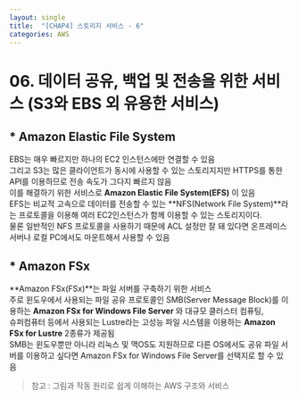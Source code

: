 ```yaml
---
layout: single
title:  "[CHAP4] 스토리지 서비스 - 6"
categories: AWS
---
```


# 06. 데이터 공유, 백업 및 전송을 위한 서비스 (S3와 EBS 외 유용한 서비스)

## * Amazon Elastic File System

EBS는 매우 빠르지만 하나의 EC2 인스턴스에만 연결할 수 있음  
그리고 S3는 많은 클라이언트가 동시에 사용할 수 있는 스토리지지만 HTTPS를 통한 API를 이용하므로 전송 속도가 그다지 빠르지 않음  
이를 해결하기 위한 서비스로 **Amazon Elastic File System(EFS)** 이 있음  
EFS는 비교적 고속으로 데이터를 전송할 수 있는 **NFS(Network File System)**라는 프로토콜을 이용해 여러 EC2인스턴스가 함께 이용할 수 있는 스토리지이다.  
물론 일반적인 NFS 프로토콜을 사용하기 때문에 ACL 설정만 잘 돼 있다면 온프레미스 서버나 로컬 PC에서도 마운트해서 사용할 수 있음  


## * Amazon FSx
  
**Amazon FSx(FSx)**는 파일 서버를 구축하기 위한 서비스  
주로 윈도우에서 사용되는 파일 공유 프로토콜인 SMB(Server Message Block)를 이용하는 **Amazon FSx for Windows File Server** 와 대규모 클러스터 컴퓨팅,  
슈퍼컴퓨터 등에서 사용되는 Lustre라는 고성능 파일 시스템을 이용하는 **Amazon FSx for Lustre** 2종류가 제공됨  
SMB는 윈도우뿐만 아니라 리눅스 및 맥OS도 지원하므로 다른 OS에서도 공유 파일 서버를 이용하고 싶다면 Amazon FSx for Windows File Server를 선택지로 할 수 있음  




> 참고 : 그림과 작동 원리로 쉽게 이해하는 AWS 구조와 서비스